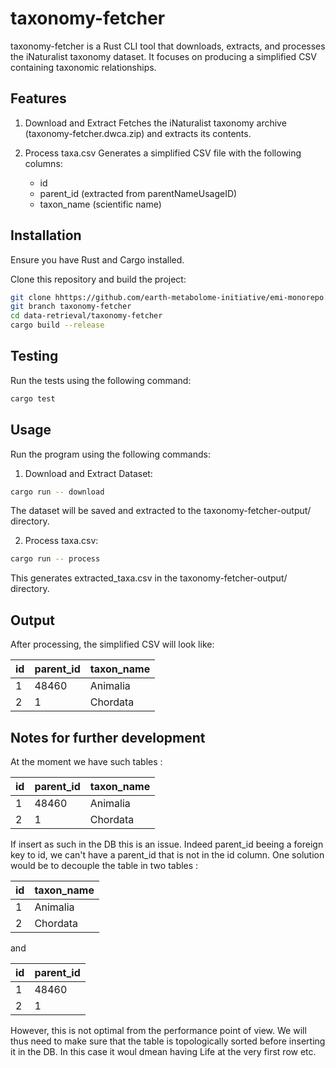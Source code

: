 # taxonomy-fetcher

taxonomy-fetcher is a Rust CLI tool that downloads, extracts, and processes the iNaturalist taxonomy dataset. It focuses on producing a simplified CSV containing taxonomic relationships.

## Features

1. Download and Extract
Fetches the iNaturalist taxonomy archive (taxonomy-fetcher.dwca.zip) and extracts its contents.

2. Process taxa.csv
Generates a simplified CSV file with the following columns:
    - id
    - parent_id (extracted from parentNameUsageID)
    - taxon_name (scientific name)

## Installation

Ensure you have Rust and Cargo installed.

Clone this repository and build the project:

```bash
git clone hhttps://github.com/earth-metabolome-initiative/emi-monorepo.git
git branch taxonomy-fetcher
cd data-retrieval/taxonomy-fetcher
cargo build --release
```

## Testing

Run the tests using the following command:

```bash
cargo test
```

## Usage

Run the program using the following commands:

1. Download and Extract Dataset:

```bash
cargo run -- download
```

The dataset will be saved and extracted to the taxonomy-fetcher-output/ directory.

2. Process taxa.csv:

```bash
cargo run -- process
```

This generates extracted_taxa.csv in the taxonomy-fetcher-output/ directory.

## Output

After processing, the simplified CSV will look like:


id|parent_id|taxon_name
---|---|---
1|48460|Animalia
2|1|Chordata

## Notes for further development

At the moment we have such tables :

id|parent_id|taxon_name
---|---|---
1|48460|Animalia
2|1|Chordata

If insert as such in the DB this is an issue. Indeed parent_id beeing a foreign key to id, we can't have a parent_id that is not in the id column.
One solution would be to decouple the table in two tables :

id|taxon_name
---|---
1|Animalia
2|Chordata

and

id|parent_id
---|---
1|48460
2|1

However, this is not optimal from the performance point of view.
We will thus need to make sure that the table is topologically sorted before inserting it in the DB.
In this case it woul dmean having Life at the very first row etc.

